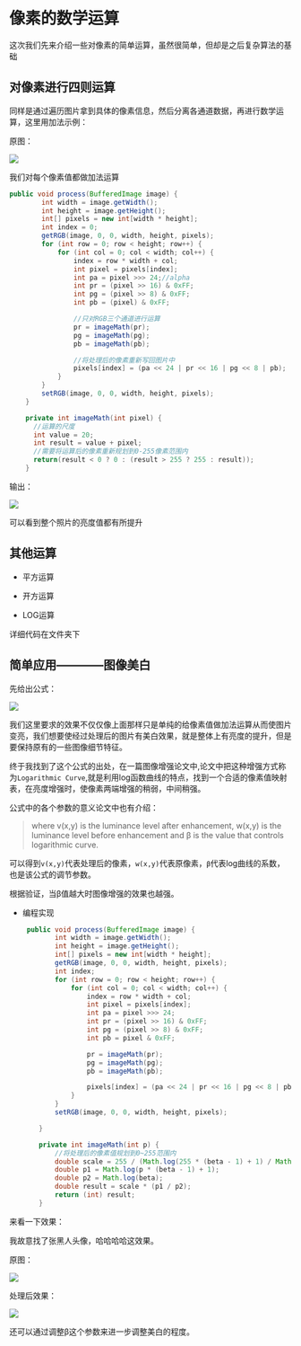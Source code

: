 # 像素的数学运算     

这次我们先来介绍一些对像素的简单运算，虽然很简单，但却是之后复杂算法的基础      

## 对像素进行四则运算        

同样是通过遍历图片拿到具体的像素信息，然后分离各通道数据，再进行数学运算，这里用加法示例：       

原图：        

![](../../../image/pixelmatholdimage.png)            

我们对每个像素值都做加法运算       

```java
public void process(BufferedImage image) {
        int width = image.getWidth();
        int height = image.getHeight();
        int[] pixels = new int[width * height];
        int index = 0;
        getRGB(image, 0, 0, width, height, pixels);
        for (int row = 0; row < height; row++) {
            for (int col = 0; col < width; col++) {
                index = row * width + col;
                int pixel = pixels[index];
                int pa = pixel >>> 24;//alpha
                int pr = (pixel >> 16) & 0xFF;
                int pg = (pixel >> 8) & 0xFF;
                int pb = (pixel) & 0xFF;

                //只对RGB三个通道进行运算
                pr = imageMath(pr);
                pg = imageMath(pg);
                pb = imageMath(pb);

                //将处理后的像素重新写回图片中
                pixels[index] = (pa << 24 | pr << 16 | pg << 8 | pb);
            }
        }
        setRGB(image, 0, 0, width, height, pixels);
    }

    private int imageMath(int pixel) {
      //运算的尺度
      int value = 20;
      int result = value + pixel;
      //需要将运算后的像素重新规划到0-255像素范围内
      return(result < 0 ? 0 : (result > 255 ? 255 : result));
    }
```

输出：     

![](../../../image/pixelmathnewimage.png)       

可以看到整个照片的亮度值都有所提升         


## 其他运算         

* 平方运算     

* 开方运算    

* LOG运算     

详细代码在文件夹下         

## 简单应用————图像美白               

先给出公式：   

![](../../../image/imagelumminanceenhance.png)       

我们这里要求的效果不仅仅像上面那样只是单纯的给像素值做加法运算从而使图片变亮，我们想要使经过处理后的图片有美白效果，就是整体上有亮度的提升，但是要保持原有的一些图像细节特征。            

终于我找到了这个公式的出处，在一篇图像增强论文中<A Two-Stage Contrast Enhancement Algorithm for Digital Images>,论文中把这种增强方式称为`Logarithmic Curve`,就是利用log函数曲线的特点，找到一个合适的像素值映射表，在亮度增强时，使像素两端增强的稍弱，中间稍强。      

公式中的各个参数的意义论文中也有介绍：   

> where v(x,y) is the luminance level after enhancement,
> w(x,y) is the luminance level before enhancement and
> β is the value that controls logarithmic curve. 

可以得到`v(x,y)`代表处理后的像素，`w(x,y)`代表原像素，`β`代表log曲线的系数，也是该公式的调节参数。      

根据验证，当β值越大时图像增强的效果也越强。    



* 编程实现   

  ```java
   public void process(BufferedImage image) {
          int width = image.getWidth();
          int height = image.getHeight();
          int[] pixels = new int[width * height];
          getRGB(image, 0, 0, width, height, pixels);
          int index;
          for (int row = 0; row < height; row++) {
              for (int col = 0; col < width; col++) {
                  index = row * width + col;
                  int pixel = pixels[index];
                  int pa = pixel >>> 24;
                  int pr = (pixel >> 16) & 0xFF;
                  int pg = (pixel >> 8) & 0xFF;
                  int pb = pixel & 0xFF;

                  pr = imageMath(pr);
                  pg = imageMath(pg);
                  pb = imageMath(pb);

                  pixels[index] = (pa << 24 | pr << 16 | pg << 8 | pb);
              }
          }
          setRGB(image, 0, 0, width, height, pixels);

      }

      private int imageMath(int p) {
          //将处理后的像素值规划到0~255范围内
          double scale = 255 / (Math.log(255 * (beta - 1) + 1) / Math.log(beta));
          double p1 = Math.log(p * (beta - 1) + 1);
          double p2 = Math.log(beta);
          double result = scale * (p1 / p2);
          return (int) result;
      }
  ```

来看一下效果：       

我故意找了张黑人头像，哈哈哈哈这效果。            

原图：    


![](../../../image/enhanceold.png)      


处理后效果：    

![](../../../image/enhancenew.png)      



还可以通过调整β这个参数来进一步调整美白的程度。       


















